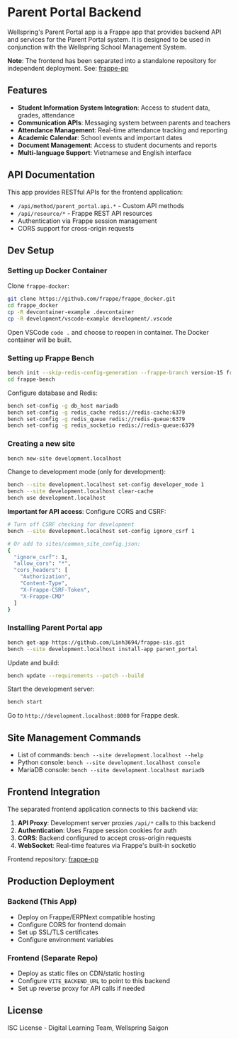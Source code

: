 # Parent Portal Backend

Wellspring's Parent Portal app is a Frappe app that provides backend API and services for the Parent Portal system. It is designed to be used in conjunction with the Wellspring School Management System.

**Note**: The frontend has been separated into a standalone repository for independent deployment. See: [frappe-pp](https://github.com/Linh3694/frappe-pp)

## Features

- **Student Information System Integration**: Access to student data, grades, attendance
- **Communication APIs**: Messaging system between parents and teachers
- **Attendance Management**: Real-time attendance tracking and reporting
- **Academic Calendar**: School events and important dates
- **Document Management**: Access to student documents and reports
- **Multi-language Support**: Vietnamese and English interface

## API Documentation

This app provides RESTful APIs for the frontend application:

- `/api/method/parent_portal.api.*` - Custom API methods
- `/api/resource/*` - Frappe REST API resources
- Authentication via Frappe session management
- CORS support for cross-origin requests

## Dev Setup

### Setting up Docker Container

Clone `frappe-docker`:

```bash
git clone https://github.com/frappe/frappe_docker.git
cd frappe_docker
cp -R devcontainer-example .devcontainer
cp -R development/vscode-example development/.vscode
```

Open VSCode `code .` and choose to reopen in container. The Docker container will be built.

### Setting up Frappe Bench

```bash
bench init --skip-redis-config-generation --frappe-branch version-15 frappe-bench
cd frappe-bench
```

Configure database and Redis:

```bash
bench set-config -g db_host mariadb
bench set-config -g redis_cache redis://redis-cache:6379
bench set-config -g redis_queue redis://redis-queue:6379
bench set-config -g redis_socketio redis://redis-queue:6379
```

### Creating a new site

```bash
bench new-site development.localhost
```

Change to development mode (only for development):

```bash
bench --site development.localhost set-config developer_mode 1
bench --site development.localhost clear-cache
bench use development.localhost
```

**Important for API access**: Configure CORS and CSRF:

```bash
# Turn off CSRF checking for development
bench --site development.localhost set-config ignore_csrf 1

# Or add to sites/common_site_config.json:
{
  "ignore_csrf": 1,
  "allow_cors": "*",
  "cors_headers": [
    "Authorization",
    "Content-Type",
    "X-Frappe-CSRF-Token",
    "X-Frappe-CMD"
  ]
}
```

### Installing Parent Portal app

```bash
bench get-app https://github.com/Linh3694/frappe-sis.git
bench --site development.localhost install-app parent_portal
```

Update and build:

```bash
bench update --requirements --patch --build
```

Start the development server:

```bash
bench start
```

Go to `http://development.localhost:8000` for Frappe desk.

## Site Management Commands

- List of commands: `bench --site development.localhost --help`
- Python console: `bench --site development.localhost console`
- MariaDB console: `bench --site development.localhost mariadb`

## Frontend Integration

The separated frontend application connects to this backend via:

1. **API Proxy**: Development server proxies `/api/*` calls to this backend
2. **Authentication**: Uses Frappe session cookies for auth
3. **CORS**: Backend configured to accept cross-origin requests
4. **WebSocket**: Real-time features via Frappe's built-in socketio

Frontend repository: [frappe-pp](https://github.com/Linh3694/frappe-pp)

## Production Deployment

### Backend (This App)

- Deploy on Frappe/ERPNext compatible hosting
- Configure CORS for frontend domain
- Set up SSL/TLS certificates
- Configure environment variables

### Frontend (Separate Repo)

- Deploy as static files on CDN/static hosting
- Configure `VITE_BACKEND_URL` to point to this backend
- Set up reverse proxy for API calls if needed

## License

ISC License - Digital Learning Team, Wellspring Saigon
